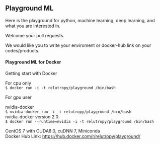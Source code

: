 ## Playground ML
Here is the playground for python, machine learning, deep learning, and what you are interested in.  

Welcome your pull requests.  

We would like you to write your enviroment or docker-hub link on your codes/products.  

#### Playground ML for Docker

Getting start with Docker   

For cpu only  
`$ docker run -i -t relutropy/playground /bin/bash`  

For gpu user   

nvidia-docker   
  `$ nvidia-docker run -i -t relutropy/playground /bin/bash`     
nvidia-docker version 2.0   
  `$ docker run --runtime=nvidia -i -t relutropy/playground /bin/bash`    

CentOS 7 with CUDA8.0, cuDNN 7, Miniconda  
Docker Hub Link: https://hub.docker.com/r/relutropy/playground/
